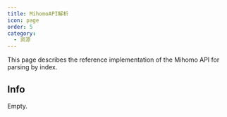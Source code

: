 ```yaml
---
title: MihomoAPI解析
icon: page
order: 5
category:
  - 资源
---
```


This page describes the reference implementation of the Mihomo API for parsing by index.

<!-- more -->

## Info

Empty.
